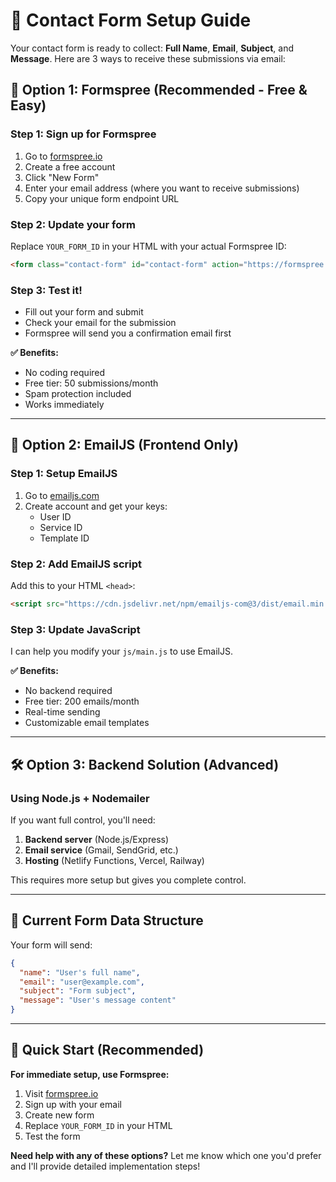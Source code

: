# 📧 Contact Form Setup Guide

Your contact form is ready to collect: **Full Name**, **Email**, **Subject**, and **Message**. Here are 3 ways to receive these submissions via email:

## 🚀 Option 1: Formspree (Recommended - Free & Easy)

### Step 1: Sign up for Formspree
1. Go to [formspree.io](https://formspree.io)
2. Create a free account
3. Click "New Form"
4. Enter your email address (where you want to receive submissions)
5. Copy your unique form endpoint URL

### Step 2: Update your form
Replace `YOUR_FORM_ID` in your HTML with your actual Formspree ID:

```html
<form class="contact-form" id="contact-form" action="https://formspree.io/f/YOUR_ACTUAL_ID" method="POST">
```

### Step 3: Test it!
- Fill out your form and submit
- Check your email for the submission
- Formspree will send you a confirmation email first

**✅ Benefits:**
- No coding required
- Free tier: 50 submissions/month
- Spam protection included
- Works immediately

---

## 🔧 Option 2: EmailJS (Frontend Only)

### Step 1: Setup EmailJS
1. Go to [emailjs.com](https://emailjs.com)
2. Create account and get your keys:
   - User ID
   - Service ID  
   - Template ID

### Step 2: Add EmailJS script
Add this to your HTML `<head>`:

```html
<script src="https://cdn.jsdelivr.net/npm/emailjs-com@3/dist/email.min.js"></script>
```

### Step 3: Update JavaScript
I can help you modify your `js/main.js` to use EmailJS.

**✅ Benefits:**
- No backend required
- Free tier: 200 emails/month
- Real-time sending
- Customizable email templates

---

## 🛠️ Option 3: Backend Solution (Advanced)

### Using Node.js + Nodemailer
If you want full control, you'll need:

1. **Backend server** (Node.js/Express)
2. **Email service** (Gmail, SendGrid, etc.)
3. **Hosting** (Netlify Functions, Vercel, Railway)

This requires more setup but gives you complete control.

---

## 📝 Current Form Data Structure

Your form will send:
```json
{
  "name": "User's full name",
  "email": "user@example.com", 
  "subject": "Form subject",
  "message": "User's message content"
}
```

---

## 🎯 Quick Start (Recommended)

**For immediate setup, use Formspree:**

1. Visit [formspree.io](https://formspree.io)
2. Sign up with your email
3. Create new form
4. Replace `YOUR_FORM_ID` in your HTML
5. Test the form

**Need help with any of these options?** Let me know which one you'd prefer and I'll provide detailed implementation steps! 